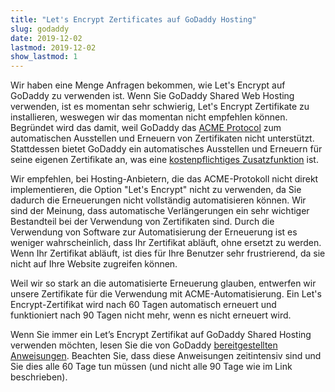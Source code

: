 ```yaml
---
title: "Let's Encrypt Zertificates auf GoDaddy Hosting"
slug: godaddy
date: 2019-12-02
lastmod: 2019-12-02
show_lastmod: 1
---
```



Wir haben eine Menge Anfragen bekommen, wie Let's Encrypt auf GoDaddy zu verwenden ist. Wenn Sie GoDaddy Shared Web Hosting verwenden, ist es momentan sehr schwierig, Let's Encrypt Zertifikate zu installieren, weswegen wir das momentan nicht empfehlen können. Begründet wird das damit, weil GoDaddy das [ACME Protocol][1] zum automatischen Ausstellen und Erneuern von Zertifikaten nicht unterstützt. Stattdessen bietet GoDaddy ein automatisches Ausstellen und Erneuern für seine eigenen Zertifikate an, was eine [kostenpflichtiges Zusatzfunktion][2] ist.

Wir empfehlen, bei Hosting-Anbietern, die das ACME-Protokoll nicht direkt implementieren, die Option "Let's Encrypt" nicht zu verwenden, da Sie dadurch die Erneuerungen nicht vollständig automatisieren können. Wir sind der Meinung, dass automatische Verlängerungen ein sehr wichtiger Bestandteil bei der Verwendung von Zertifikaten sind. Durch die Verwendung von Software zur Automatisierung der Erneuerung ist es weniger wahrscheinlich, dass Ihr Zertifikat abläuft, ohne ersetzt zu werden. Wenn Ihr Zertifikat abläuft, ist dies für Ihre Benutzer sehr frustrierend, da sie nicht auf Ihre Website zugreifen können.

Weil wir so stark an die automatisierte Erneuerung glauben, entwerfen wir unsere Zertifikate für die Verwendung mit ACME-Automatisierung. Ein Let's Encrypt-Zertifikat wird nach 60 Tagen automatisch erneuert und funktioniert nach 90 Tagen nicht mehr, wenn es nicht erneuert wird.

Wenn Sie immer ein Let’s Encrypt Zertifikat auf GoDaddy Shared Hosting verwenden möchten, lesen Sie die von GoDaddy [bereitgestellten Anweisungen][3]. Beachten Sie, dass diese Anweisungen zeitintensiv sind und Sie dies alle 60 Tage tun müssen (und nicht alle 90 Tage wie im Link beschrieben).

[1]: https://tools.ietf.org/html/rfc8555
[2]: https://www.godaddy.com/web-security/ssl-certificate
[3]: https://www.godaddy.com/help/install-a-lets-encrypt-certificate-on-your-cpanel-hosting-account-28023
